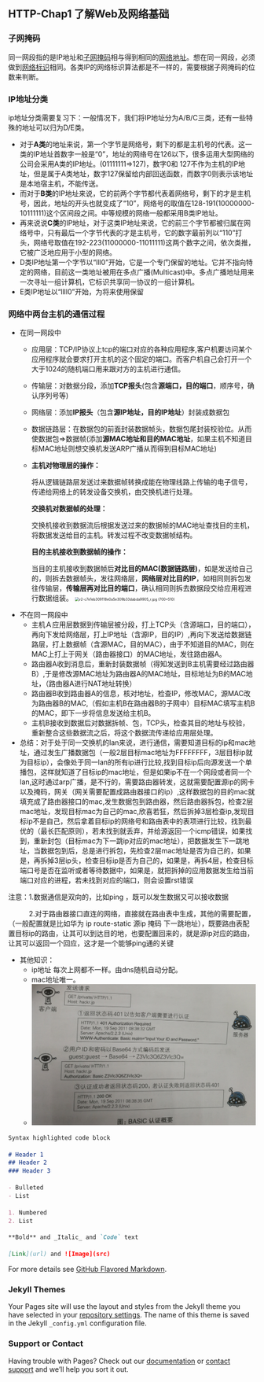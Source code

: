 ## HTTP-Chap1 了解Web及网络基础

### 子网掩码
同一网段指的是IP地址和[子网掩码](https://baike.baidu.com/item/子网掩码)相与得到相同的[网络地址](https://baike.baidu.com/item/网络地址/9765459)。想在同一网段，必须做到[网络标识](https://baike.baidu.com/item/网络标识/7040658)相同。各类IP的网络标识算法都是不一样的，需要根据子网掩码的位数来判断。

### IP地址分类
ip地址分类需要复习下：一般情况下，我们将IP地址分为A/B/C三类，还有一些特殊的地址可以归为D/E类。
* 对于**A类**的地址来说，第一个字节是网络号，剩下的都是主机号的代表。这一类的IP地址首数字一般是“0”，地址的网络号在126以下，很多运用大型网络的公司会采用A类的IP地址。(01111111=>127)，数字0和 127不作为主机的IP地址，但是属于A类地址，数字127保留给内部回送函数，而数字0则表示该地址是本地宿主机，不能传送。
* 而对于**B类**的IP地址来说，它的前两个字节都代表着网络号，剩下的才是主机号，因此，地址的开头也就变成了“10”，网络号的取值在128-191(10000000-10111111)这个区间段之间。中等规模的网络一般都采用B类IP地址。
* 再来说说**C类**的IP地址，对于这类IP地址来说，它的前三个字节都被归属在网络号中，只有最后一个字节代表的才是主机号，它的数字最前列以“110”打头，网络号取值在192-223(11000000-11011111)这两个数字之间，依次类推，它被广泛地应用于小型的网络。
* D类IP地址第一个字节以“lll0”开始，它是一个专门保留的地址。它并不指向特定的网络，目前这一类地址被用在多点广播(Multicast)中。多点广播地址用来一次寻址一组计算机，它标识共享同一协议的一组计算机。
* E类IP地址以“llll0”开始，为将来使用保留

### 网络中两台主机的通信过程
* 在同一网段中
  * 应用层：TCP/IP协议上tcp的端口对应的各种应用程序,客户机要访问某个应用程序就会要求打开主机的这个固定的端口。而客户机自己会打开一个大于1024的随机端口用来跟对方的主机进行通信。
  * 传输层：对数据分段，添加**TCP报头**(包含**源端口，目的端口**，顺序号，确认序列号等)
  * 网络层：添加**IP报头**（包含**源IP地址，目的IP地址**）封装成数据包
  * 数据链路层：在数据包的前面封装数据帧头，数据包尾封装校验位。从而使数据包=>数据帧(添加**源MAC地址和目的MAC地址**，如果主机不知道目标MAC地址则想交换机发送ARP广播从而得到目标MAC地址)
  * **主机对物理层的操作：**

    将从逻辑链路层发送过来数据帧转换成能在物理线路上传输的电子信号，传递给网络上的转发设备交换机，由交换机进行处理。

    **交换机对数据帧的处理：**

    交换机接收到数据流后根据发送过来的数据帧的MAC地址查找目的主机，将数据发送给目的主机。转发过程不改变数据帧结构。

    **目的主机接收到数据帧的操作：**
    
    当目的主机接收到数据帧后**对比目的MAC(数据链路层)**，如是发送给自己的，则拆去数据帧头，发往网络层，**网络层对比目的IP**，如相同则拆包发往传输层，**传输层再对比目的端口**，确认相同则拆去数据段交给应用程进行数据组装。
    <img src="https://pic4.zhimg.com/v2-c7e1eb309118e0a5e309b33dabda9905_r.jpg" alt="v2-c7e1eb309118e0a5e309b33dabda9905_r.jpg (700×510)" style="zoom:50%;" />
* 不在同一网段中
  * 主机Ａ应用层数据到传输层被分段，打上TCP头（含源端口，目的端口），再向下发给网络层，打上IP地址（含源IP，目的IP）,再向下发送给数据链路层，打上数据帧（含源MAC，目的MAC），由于不知道目的MAC，则在MAC上打上于网关（路由器接口）的MAC地址，发往路由器A。
  * 路由器A收到消息后，重新封装数据帧（得知发送到B主机需要经过路由器B）,于是修改源MAC地址为路由器A的MAC地址，目标地址为B的MAC地址，（路由器A进行NAT地址转换）
  * 路由器B收到路由器A的信息，核对地址，检查IP，修改MAC，源MAC改为路由器B的MAC,（假如主机B在路由器B的子网中）目标MAC填写主机B的MAC，即下一步将信息发送给主机B。
  * 主机B接收到数据后对数据拆帧、包，TCP头，检查其目的地址与校验，重新整合这些数据流之后，将这个数据流传递给应用层处理。
* 总结：对于处于同一交换机的lan来说，进行通信，需要知道目标的ip和mac地址，通过发生广播数据包（一般2层目标mac地址为FFFFFFFF，3层目标ip就为目标ip），会像处于同一lan的所有ip进行比较,找到目标ip后向源发送一个单播包，这样就知道了目标ip的mac地址，但是如果ip不在一个网段或者同一个lan,这时通过arp广播，是不行的，需要路由器转发，这就需要配置源ip的网卡以及掩码，网关（网关需要配置成路由器接口的ip）,这样数据包的目的mac就填充成了路由器接口的mac,发生数据包到路由器，然后路由器拆包，检查2层mac地址，发现目标mac为自己的mac,欣喜若狂，然后拆掉3层检查ip,发现目标ip不是自己，然后拿着目标ip的网络号和路由表中的表项进行比较，找到最优的（最长匹配原则），若未找到就丢弃，并给源返回一个icmp错误，如果找到，重新封包（目标mac为下一跳ip对应的mac地址），把数据发生下一跳地址，当数据包到后，总是进行拆包，先检查2层mac地址是否为自己的，如果是，再拆掉3层ip头，检查目标ip是否为自己的，如果是，再拆4层，检查目标端口号是否在监听或者等待数据中，如果是，就把拆掉的应用数据发生给当前端口对应的进程，若未找到对应的端口，则会设置rst错误

注意：1.数据通信是双向的，比如ping ，既可以发生数据又可以接收数据

　　　2.对于路由器接口直连的网络，直接就在路由表中生成，其他的需要配置，（一般配置就是比如华为 ip route-static 源ip 掩码 下一跳地址），既要路由表配置目标ip的路由，让其可以到达目的地，也要配置回来的，就是源ip对应的路由，让其可以返回一个回应，这才是一个能够ping通的关键
* 其他知识：
  * ip地址 每次上网都不一样。由dns随机自动分配。
  * mac地址唯一。
  * ![image](https://github.com/hjvlitstone/hjv.github.io/blob/gh-pages/images/BASIC%E8%AE%A4%E8%AF%81%E6%AD%A5%E9%AA%A4.jpg)
```markdown
Syntax highlighted code block

# Header 1
## Header 2
### Header 3

- Bulleted
- List

1. Numbered
2. List

**Bold** and _Italic_ and `Code` text

[Link](url) and ![Image](src)
```

For more details see [GitHub Flavored Markdown](https://guides.github.com/features/mastering-markdown/).

### Jekyll Themes

Your Pages site will use the layout and styles from the Jekyll theme you have selected in your [repository settings](https://github.com/hjvlitstone/hjv.github.io/settings). The name of this theme is saved in the Jekyll `_config.yml` configuration file.

### Support or Contact

Having trouble with Pages? Check out our [documentation](https://docs.github.com/categories/github-pages-basics/) or [contact support](https://github.com/contact) and we’ll help you sort it out.
